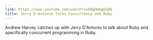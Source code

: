 ```yaml
---
link: https://www.youtube.com/watch?v=GQgHUmg6q9Q
title: Jerry D'Antonio Talks Concurrency and Ruby
---
```


Andrew Harvey catches up with Jerry D'Antonio to talk about Ruby and
specifically concurrent programming in Ruby.

